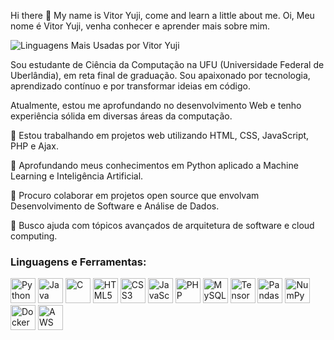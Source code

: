 Hi there 👋 My name is Vitor Yuji, come and learn a little about me.
Oi, Meu nome é Vitor Yuji, venha conhecer e aprender mais sobre mim.
<p align="left">
<img src="https://github-readme-stats.vercel.app/api/top-langs/?username=VitorYuji25&layout=compact&theme=radical" alt="Linguagens Mais Usadas por Vitor Yuji" />
</p>

Sou estudante de Ciência da Computação na UFU (Universidade Federal de Uberlândia), em reta final de graduação. Sou apaixonado por tecnologia, aprendizado contínuo e por transformar ideias em código.

Atualmente, estou me aprofundando no desenvolvimento Web e tenho experiência sólida em diversas áreas da computação.

🔭 Estou trabalhando em projetos web utilizando HTML, CSS, JavaScript, PHP e Ajax.

🌱 Aprofundando meus conhecimentos em Python aplicado a Machine Learning e Inteligência Artificial.

👯 Procuro colaborar em projetos open source que envolvam Desenvolvimento de Software e Análise de Dados.

🤔 Busco ajuda com tópicos avançados de arquitetura de software e cloud computing.


<h3 align="left">Linguagens e Ferramentas:</h3>
<p align="left">
<img src="https://cdn.jsdelivr.net/gh/devicons/devicon/icons/python/python-original.svg" width="40px" title="Python"/>
<img src="https://cdn.jsdelivr.net/gh/devicons/devicon/icons/java/java-original.svg" width="40px" title="Java"/>
<img src="https://cdn.jsdelivr.net/gh/devicons/devicon/icons/c/c-original.svg" width="40px" title="C"/>
<img src="https://cdn.jsdelivr.net/gh/devicons/devicon/icons/html5/html5-original.svg" width="40px" title="HTML5"/>
<img src="https://cdn.jsdelivr.net/gh/devicons/devicon/icons/css3/css3-original.svg" width="40px" title="CSS3"/>
<img src="https://cdn.jsdelivr.net/gh/devicons/devicon/icons/javascript/javascript-original.svg" width="40px" title="JavaScript"/>
<img src="https://cdn.jsdelivr.net/gh/devicons/devicon/icons/php/php-original.svg" width="40px" title="PHP"/>
<img src="https://cdn.jsdelivr.net/gh/devicons/devicon/icons/mysql/mysql-original.svg" width="40px" title="MySQL"/>
<img src="https://cdn.jsdelivr.net/gh/devicons/devicon/icons/tensorflow/tensorflow-original.svg" width="40px" title="TensorFlow"/>
<img src="https://cdn.jsdelivr.net/gh/devicons/devicon/icons/pandas/pandas-original.svg" width="40px" title="Pandas"/>
<img src="https://cdn.jsdelivr.net/gh/devicons/devicon/icons/numpy/numpy-original.svg" width="40px" title="NumPy"/>
<img src="https://cdn.jsdelivr.net/gh/devicons/devicon/icons/docker/docker-original-wordmark.svg" width="40px" title="Docker"/>
<img src="https://cdn.jsdelivr.net/gh/devicons/devicon/icons/amazonwebservices/amazonwebservices-original-wordmark.svg" width="40px" title="AWS"/>
</p>

